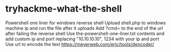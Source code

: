 # tryhackme-what-the-shell
Powershell one liner for windows reverse shell
Upload shell.php to windows machine ip and run the file after it uploads
Add ?cmd= to the end of the url after failing the reverse shell
Use the-powershell-one-liner.txt contents and add custom ip and port replacing "10.10.10.10", 1234 with your ip and port
Use url to encode the text https://meyerweb.com/eric/tools/dencoder/
